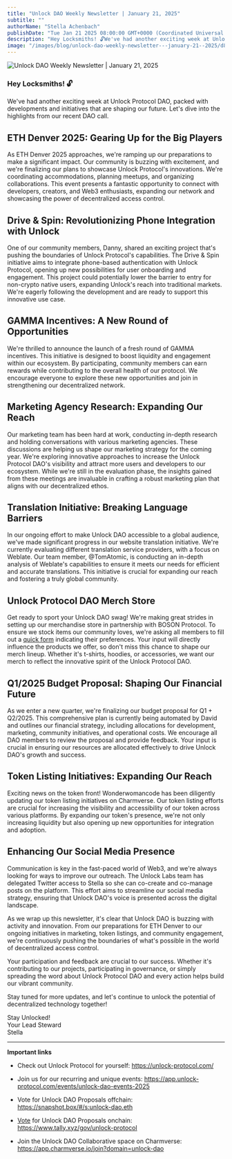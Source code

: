 ```yaml
---
title: "Unlock DAO Weekly Newsletter | January 21, 2025"
subtitle: ""
authorName: "Stella Achenbach"
publishDate: "Tue Jan 21 2025 08:00:00 GMT+0000 (Coordinated Universal Time)"
description: "Hey Locksmiths! 🔓We've had another exciting week at Unlock Protocol DAO, packed with developments and initiatives that are shaping our future. Let's dive into the highlights from our recent DAO call. As ETH Denver 2025 approaches, we're ramping up our preparations to make a significant impact. Our community is buzzing with excitement, and we're finalizing our plans to showcase Unlock Protocol's innovations. We're coordinating accommodations, plan..."
image: "/images/blog/unlock-dao-weekly-newsletter---january-21--2025/d814d418f16a5f64b37035b6bff62668.jpg"
---
```


![Unlock DAO Weekly Newsletter | January 21, 2025](https://storage.googleapis.com/papyrus_images/d814d418f16a5f64b37035b6bff62668.jpg)

<div class="relative header-and-anchor"><h3 id="h-hey-locksmiths">Hey Locksmiths! <span data-name="unlock" class="emoji" data-type="emoji">🔓</span></h3></div><p>We've had another exciting week at Unlock Protocol DAO, packed with developments and initiatives that are shaping our future. Let's dive into the highlights from our recent DAO call.</p><div class="relative header-and-anchor"><h2 id="h-eth-denver-2025-gearing-up-for-the-big-players">ETH Denver 2025: Gearing Up for the Big Players</h2></div><p>As ETH Denver 2025 approaches, we're ramping up our preparations to make a significant impact. Our community is buzzing with excitement, and we're finalizing our plans to showcase Unlock Protocol's innovations. We're coordinating accommodations, planning meetups, and organizing collaborations. This event presents a fantastic opportunity to connect with developers, creators, and Web3 enthusiasts, expanding our network and showcasing the power of decentralized access control.</p><div class="relative header-and-anchor"><h2 id="h-drive-and-spin-revolutionizing-phone-integration-with-unlock">Drive &amp; Spin: Revolutionizing Phone Integration with Unlock</h2></div><p>One of our community members, Danny, shared an exciting project that's pushing the boundaries of Unlock Protocol's capabilities. The Drive &amp; Spin initiative aims to integrate phone-based authentication with Unlock Protocol, opening up new possibilities for user onboarding and engagement. This project could potentially lower the barrier to entry for non-crypto native users, expanding Unlock's reach into traditional markets. We're eagerly following the development and are ready to support this innovative use case.</p><div class="relative header-and-anchor"><h2 id="h-gamma-incentives-a-new-round-of-opportunities">GAMMA Incentives: A New Round of Opportunities</h2></div><p>We're thrilled to announce the launch of a fresh round of GAMMA incentives. This initiative is designed to boost liquidity and engagement within our ecosystem. By participating, community members can earn rewards while contributing to the overall health of our protocol. We encourage everyone to explore these new opportunities and join in strengthening our decentralized network.</p><div class="relative header-and-anchor"><h2 id="h-marketing-agency-research-expanding-our-reach">Marketing Agency Research: Expanding Our Reach</h2></div><p>Our marketing team has been hard at work, conducting in-depth research and holding conversations with various marketing agencies. These discussions are helping us shape our marketing strategy for the coming year. We're exploring innovative approaches to increase the Unlock Protocol DAO's visibility and attract more users and developers to our ecosystem. While we're still in the evaluation phase, the insights gained from these meetings are invaluable in crafting a robust marketing plan that aligns with our decentralized ethos.</p><div class="relative header-and-anchor"><h2 id="h-translation-initiative-breaking-language-barriers">Translation Initiative: Breaking Language Barriers</h2></div><p>In our ongoing effort to make Unlock DAO accessible to a global audience, we've made significant progress in our website translation initiative. We're currently evaluating different translation service providers, with a focus on Weblate. Our team member, @TomAtomic, is conducting an in-depth analysis of Weblate's capabilities to ensure it meets our needs for efficient and accurate translations. This initiative is crucial for expanding our reach and fostering a truly global community.</p><div class="relative header-and-anchor"><h2 id="h-unlock-protocol-dao-merch-store">Unlock Protocol DAO Merch Store</h2></div><p>Get ready to sport your Unlock DAO swag! We're making great strides in setting up our merchandise store in partnership with BOSON Protocol. To ensure we stock items our community loves, we're asking all members to fill out a <a target="_blank" rel="noopener noreferrer" class="dont-break-out sh-color-blue sh-color" href="https://app.deform.cc/form/55292d64-d358-4e37-a551-b522ddb0b314">quick form</a> indicating their preferences. Your input will directly influence the products we offer, so don't miss this chance to shape our merch lineup. Whether it's t-shirts, hoodies, or accessories, we want our merch to reflect the innovative spirit of the Unlock Protocol DAO.</p><div class="relative header-and-anchor"><h2 id="h-q12025-budget-proposal-shaping-our-financial-future">Q1/2025 Budget Proposal: Shaping Our Financial Future</h2></div><p>As we enter a new quarter, we're finalizing our budget proposal for Q1 + Q2/2025. This comprehensive plan is currently being automated by David and outlines our financial strategy, including allocations for development, marketing, community initiatives, and operational costs. We encourage all DAO members to review the proposal and provide feedback. Your input is crucial in ensuring our resources are allocated effectively to drive Unlock DAO's growth and success.</p><div class="relative header-and-anchor"><h2 id="h-token-listing-initiatives-expanding-our-reach">Token Listing Initiatives: Expanding Our Reach</h2></div><p>Exciting news on the token front! Wonderwomancode has been diligently updating our token listing initiatives on Charmverse. Our token listing efforts are crucial for increasing the visibility and accessibility of our token across various platforms. By expanding our token's presence, we're not only increasing liquidity but also opening up new opportunities for integration and adoption.</p><div class="relative header-and-anchor"><h2 id="h-enhancing-our-social-media-presence">Enhancing Our Social Media Presence</h2></div><p>Communication is key in the fast-paced world of Web3, and we're always looking for ways to improve our outreach. The Unlock Labs team has delegated Twitter access to Stella so she can co-create and co-manage posts on the platform. This effort aims to streamline our social media strategy, ensuring that Unlock DAO's voice is presented across the digital landscape.</p><p>As we wrap up this newsletter, it's clear that Unlock DAO is buzzing with activity and innovation. From our preparations for ETH Denver to our ongoing initiatives in marketing, token listings, and community engagement, we're continuously pushing the boundaries of what's possible in the world of decentralized access control.</p><p>Your participation and feedback are crucial to our success. Whether it's contributing to our projects, participating in governance, or simply spreading the word about Unlock Protocol DAO and every action helps build our vibrant community.</p><p>Stay tuned for more updates, and let's continue to unlock the potential of decentralized technology together!</p><p>Stay Unlocked!<br>Your Lead Steward<br>Stella</p><hr><p><strong>Important links</strong></p><ul><li><p>Check out Unlock Protocol for yourself: <a target="_blank" rel="noopener noreferrer nofollow ugc" class="dont-break-out" href="https://unlock-protocol.com/">https://unlock-protocol.com/</a></p></li><li><p>Join us for our recurring and unique events: <a target="_blank" rel="noopener noreferrer nofollow ugc" class="dont-break-out" href="https://app.unlock-protocol.com/events/unlock-dao-events-2025">https://app.unlock-protocol.com/events/unlock-dao-events-2025</a></p></li><li><p>Vote for Unlock DAO Proposals offchain: <a target="_blank" rel="noopener noreferrer nofollow ugc" class="dont-break-out" href="https://snapshot.box/#/s:unlock-dao.eth￼Vote">https://snapshot.box/#/s:unlock-dao.eth</a></p></li><li><p><a target="_blank" rel="noopener noreferrer nofollow ugc" class="dont-break-out" href="https://snapshot.box/#/s:unlock-dao.eth￼Vote">Vote</a> for Unlock DAO Proposals onchain: <a target="_blank" rel="noopener noreferrer nofollow ugc" class="dont-break-out" href="https://www.tally.xyz/gov/unlock-protocol">https://www.tally.xyz/gov/unlock-protocol</a></p></li><li><p>Join the Unlock DAO Collaborative space on Charmverse: <a target="_blank" rel="noopener noreferrer nofollow ugc" class="dont-break-out" href="https://app.charmverse.io/join?domain=unlock-dao">https://app.charmverse.io/join?domain=unlock-dao</a></p></li></ul><p></p>